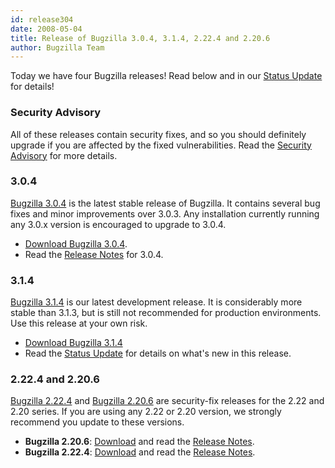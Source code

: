 ```yaml
---
id: release304
date: 2008-05-04
title: Release of Bugzilla 3.0.4, 3.1.4, 2.22.4 and 2.20.6
author: Bugzilla Team
---
```


Today we have four Bugzilla releases! Read below and in our [Status Update](/news/2008/05/04/status-update) for details!

### Security Advisory

All of these releases contain security fixes, and so you should definitely upgrade if you are affected by the fixed vulnerabilities. Read the [Security Advisory](/security/2.20.5/) for more details.

### 3.0.4

[Bugzilla 3.0.4](/releases/3.0.4/) is the latest stable release of Bugzilla. It contains several bug fixes and minor improvements over 3.0.3\. Any installation currently running any 3.0.x version is encouraged to upgrade to 3.0.4.

*   [Download Bugzilla 3.0.4](/download/#v30).
*   Read the [Release Notes](/releases/3.0.4/) for 3.0.4.

### 3.1.4

[Bugzilla 3.1.4](/releases/3.2/) is our latest development release. It is considerably more stable than 3.1.3, but is still not recommended for production environments. Use this release at your own risk.

*   [Download Bugzilla 3.1.4](/download/#v32)
*   Read the [Status Update](/news/2008/05/04/status-update) for details on what's new in this release.

### 2.22.4 and 2.20.6

[Bugzilla 2.22.4](/releases/2.22.4/) and [Bugzilla 2.20.6](/releases/2.20.6/) are security-fix releases for the 2.22 and 2.20 series. If you are using any 2.22 or 2.20 version, we strongly recommend you update to these versions.

*   **Bugzilla 2.20.6**: [Download](/download/#v220) and read the [Release Notes](/releases/2.20.6/).
*   **Bugzilla 2.22.4**: [Download](/download/#v222) and read the [Release Notes](/releases/2.22.4/).

